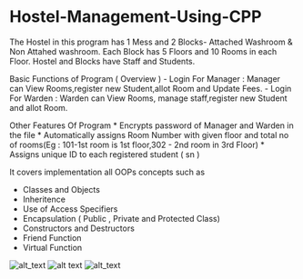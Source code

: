 # Hostel-Management-Using-CPP
The Hostel in this program has 1 Mess and 2 Blocks- Attached Washroom & Non Attahed washroom.
    Each Block has 5 Floors and 10 Rooms in each Floor.
    Hostel and Blocks have Staff and Students.

Basic Functions of Program ( Overview )
        - Login For Manager :  Manager can View Rooms,register new Student,allot Room and Update Fees.
        - Login For Warden :  Warden can View Rooms, manage staff,register new Student and allot Room.

 Other Features Of Program
        * Encrypts password of Manager and Warden in the file
        * Automatically assigns Room Number with given floor and total no of rooms(Eg : 101-1st room is 1st floor,302 - 2nd room in 3rd Floor)
        * Assigns unique ID to each registered student ( sn )

It covers implementation all OOPs concepts such as
- Classes and Objects
- Inheritence 
- Use of Access Specifiers
- Encapsulation ( Public , Private and Protected Class)
- Constructors and Destructors
- Friend Function
- Virtual Function

![alt_text](https://github.com/Awantikashri/Hostel-Management-Using-CPP/blob/main/Screenshot%202021-04-25%20at%204.17.49%20PM.png)
![alt text](https://github.com/Awantikashri/Hostel-Management-Using-CPP/blob/main/Screenshot%202021-04-25%20at%204.18.43%20PM.png)
![alt_text](https://github.com/Awantikashri/Hostel-Management-Using-CPP/blob/main/Screenshot%202021-04-25%20at%204.18.22%20PM.png)
